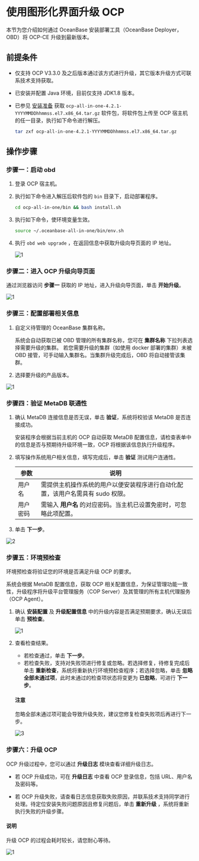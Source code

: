 # 使用图形化界面升级 OCP

本节为您介绍如何通过 OceanBase 安装部署工具（OceanBase Deployer，OBD）将 OCP-CE 升级到最新版本。

## 前提条件

* 仅支持 OCP V3.3.0 及之后版本通过该方式进行升级，其它版本升级方式可联系技术支持获取。
* 已安装并配置 Java 环境，目前仅支持 JDK1.8 版本。
* 已参见 [安装准备](../../300.deployment-guide/200.deploying-community-ocp/400.installation-preparation.md) 获取 `ocp-all-in-one-4.2.1-YYYYMMDDhhmmss.el7.x86_64.tar.gz` 软件包，将软件包上传至 OCP 宿主机的任一目录，执行如下命令进行解压。

   ```bash
   tar zxf ocp-all-in-one-4.2.1-YYYYMMDDhhmmss.el7.x86_64.tar.gz
   ```

## 操作步骤

### 步骤一：启动 obd

1. 登录 OCP 宿主机。

2. 执行如下命令进入解压后软件包的 `bin` 目录下，启动部署程序。

    ```bash
    cd ocp-all-in-one/bin && bash install.sh
    ```

3. 执行如下命令，使环境变量生效。

    ```bash
    source ~/.oceanbase-all-in-one/bin/env.sh
    ```

4. 执行 `obd web upgrade` ，在返回信息中获取升级向导页面的 IP 地址。

   ![1](https://obbusiness-private.oss-cn-shanghai.aliyuncs.com/doc/img/ocp/421-ce/upgrade.png)

### 步骤二：进入 OCP 升级向导页面

通过浏览器访问 **步骤一** 获取的 IP 地址，进入升级向导页面，单击 **开始升级**。

![1](https://obbusiness-private.oss-cn-shanghai.aliyuncs.com/doc/img/ocp/421-ce/%E5%8D%87%E7%BA%A7%E5%90%91%E5%AF%BC.png)

### 步骤三：配置部署相关信息

1. 自定义待管理的 OceanBase 集群名称。

   系统会自动获取已被 OBD 管理的所有集群名称，您可在 **集群名称** 下拉列表选择需要升级的集群。
   若您需要升级的集群（如使用 docker 部署的集群）未被 OBD 接管，可手动输入集群名。当集群升级完成后，OBD 将自动接管该集群。

2. 选择要升级的产品版本。

![1](https://obbusiness-private.oss-cn-shanghai.aliyuncs.com/doc/img/ocp/421-ce/%E5%8D%87%E7%BA%A7%E9%85%8D%E7%BD%AE.png)

### 步骤四：验证 MetaDB 联通性

1. 确认 MetaDB 连接信息是否无误，单击 **验证**，系统将校验该 MetaDB 是否连接成功。

   安装程序会根据当前主机的 OCP 自动获取 MetaDB 配置信息，请检查表单中的信息是否与预期待升级环境一致，OCP 将根据该信息执行升级程序。

2. 填写操作系统用户相关信息，填写完成后，单击 **验证** 测试用户连通性。

   |  参数   |   说明   |
   |---------|----------|
   |  用户名   | 需提供主机操作系统的用户以便安装程序进行自动化配置，该用户名需具有 sudo 权限。    |
   |  用户密码 | 需输入 **用户名** 的对应密码。当主机已设置免密时，可忽略此项配置。     |

3. 单击 **下一步**。

![2](https://obbusiness-private.oss-cn-shanghai.aliyuncs.com/doc/img/ocp/421-ce/%E8%BF%9E%E6%8E%A5%E4%BF%A1%E6%81%AF.png)

### 步骤五：环境预检查

环境预检查将验证您的环境是否满足升级 OCP 的要求。

系统会根据 MetaDB 配置信息，获取 OCP 相关配置信息，为保证管理功能一致性，升级程序将升级平台管理服务（COP Server）及其管理的所有主机代理服务（OCP Agent）。

1. 确认 **安装配置** 及 **升级配置信息** 中的升级内容是否满足预期要求，确认无误后单击 **预检查**。

   ![1](https://obbusiness-private.oss-cn-shanghai.aliyuncs.com/doc/img/ocp/421-ce/%E5%8D%87%E7%BA%A7%E9%85%8D%E7%BD%AE%E4%BF%A1%E6%81%AF.png)

2. 查看检查结果。

   * 若检查通过，单击 **下一步**。
   * 若检查失败，支持对失败项进行修复或忽略。若选择修复，待修复完成后单击 **重新检查**，系统将重新执行环境预检查程序；若选择忽略，单击 **忽略全部未通过项**，此时未通过的检查项状态将变更为 **已忽略**，可进行 **下一步**。

   <main id="notice" type='notice'>
   <h4>注意</h4>
   <p>忽略全部未通过项可能会导致升级失败，建议您修复检查失败项后再进行下一步。</p>
   </main>

   ![3](https://obbusiness-private.oss-cn-shanghai.aliyuncs.com/doc/img/ocp/421-ce/%E5%8D%87%E7%BA%A7%E9%A2%84%E6%A3%80%E6%9F%A5.png)

### 步骤六：升级 OCP

OCP 升级过程中，您可以通过 **升级日志** 模块查看详细升级日志。

* 若 OCP 升级成功，可在 **升级日志** 中查看 OCP 登录信息，包括 URL、用户名及密码等。

* 若 OCP 升级失败，请查看日志信息获取失败原因，并联系技术支持同学进行处理。待定位安装失败问题原因且修复问题后，单击 **重新升级** ，系统将重新执行失败的升级步骤。

<main id="notice" type='explain'>
<h4>说明</h4>
<p>升级 OCP 的过程会耗时较长，请您耐心等待。</p>
</main>

![1](https://obbusiness-private.oss-cn-shanghai.aliyuncs.com/doc/img/ocp/421-ce/ocp%E5%8D%87%E7%BA%A7%E6%88%90%E5%8A%9F.png)
